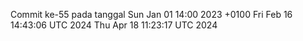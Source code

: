 Commit ke-55 pada tanggal Sun Jan 01 14:00 2023 +0100
Fri Feb 16 14:43:06 UTC 2024
Thu Apr 18 11:23:17 UTC 2024
